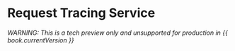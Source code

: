 # Request Tracing Service
_WARNING: This is a tech preview only and unsupported for production in {{ book.currentVersion }}_

